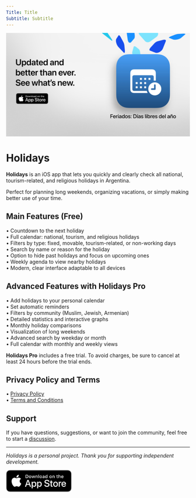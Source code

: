 ```yaml
---
Title: Title
Subtitle: Subtitle
---
```


[![Holidays App](images/banner.png)](https://apps.apple.com/app/id6744455042)

# Holidays

**Holidays** is an iOS app that lets you quickly and clearly check all national, tourism-related, and religious holidays in Argentina.

Perfect for planning long weekends, organizing vacations, or simply making better use of your time.

## Main Features (Free)

• Countdown to the next holiday  
• Full calendar: national, tourism, and religious holidays  
• Filters by type: fixed, movable, tourism-related, or non-working days  
• Search by name or reason for the holiday  
• Option to hide past holidays and focus on upcoming ones  
• Weekly agenda to view nearby holidays  
• Modern, clear interface adaptable to all devices  

## Advanced Features with Holidays Pro

• Add holidays to your personal calendar  
• Set automatic reminders  
• Filters by community (Muslim, Jewish, Armenian)  
• Detailed statistics and interactive graphs  
• Monthly holiday comparisons  
• Visualization of long weekends  
• Advanced search by weekday or month  
• Full calendar with monthly and weekly views  

**Holidays Pro** includes a free trial. To avoid charges, be sure to cancel at least 24 hours before the trial ends.

## Privacy Policy and Terms

• [Privacy Policy](https://lucasditomase.github.io/Feriados/en/privacy-policy)  
• [Terms and Conditions](https://lucasditomase.github.io/Feriados/en/terms-and-conditions)  

## Support

If you have questions, suggestions, or want to join the community, feel free to start a [discussion](https://github.com/lucasditomase/Feriados/discussions).

---

*Holidays is a personal project. Thank you for supporting independent development.*

<p align="left">
  <a href="https://apps.apple.com/app/id6744455042">
    <img src="images/download-badge.svg" alt="Download on the App Store" height="60">
  </a>
</p>
